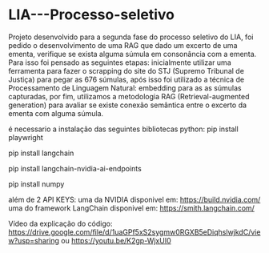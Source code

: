 # LIA---Processo-seletivo
Projeto desenvolvido para a segunda fase do processo seletivo do LIA, foi pedido o desenvolvimento de uma RAG que dado um excerto de uma ementa, verifique se exista alguma súmula em consonância com a ementa. 
Para isso foi pensado as seguintes etapas: inicialmente utilizar uma ferramenta para fazer o scrapping do site do STJ (Supremo Tribunal de Justiça) para pegar as 676 súmulas, após isso foi utilizado a técnica de Processamento de Linguagem Natural: embedding para as as súmulas capturadas, por fim, utilizamos a metodologia RAG (Retrieval-augmented generation) para avaliar se existe conexão semântica entre o excerto da ementa com alguma súmula.

é necessario a instalação das seguintes bibliotecas python:
pip install playwright

pip install langchain

pip install langchain-nvidia-ai-endpoints

pip install numpy

além de 2 API KEYS:
uma da NVIDIA disponivel em: https://build.nvidia.com/
uma do framework LangChain disponivel em: https://smith.langchain.com/

Vídeo da explicação do código:
https://drive.google.com/file/d/1uaGPf5xS2sygmw0RGXB5eDiqhslwjkdC/view?usp=sharing
ou
https://youtu.be/K2gp-WjxUI0
